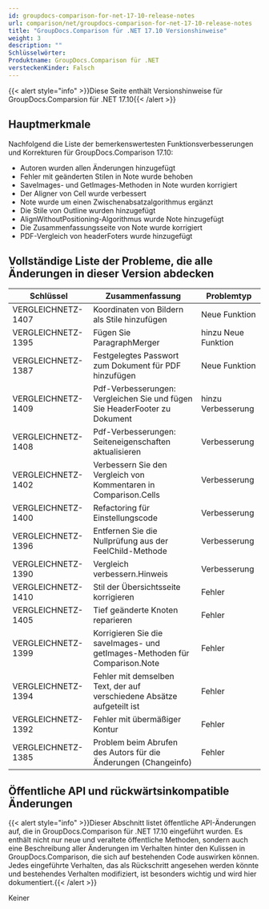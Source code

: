 ```yaml
---
id: groupdocs-comparison-for-net-17-10-release-notes
url: comparison/net/groupdocs-comparison-for-net-17-10-release-notes
title: "GroupDocs.Comparison für .NET 17.10 Versionshinweise"
weight: 3
description: ""
Schlüsselwörter:
Produktname: GroupDocs.Comparison für .NET
versteckenKinder: Falsch
---
```

{{< alert style="info" >}}Diese Seite enthält Versionshinweise für GroupDocs.Comparsion für .NET 17.10{{< /alert >}}

## Hauptmerkmale

Nachfolgend die Liste der bemerkenswertesten Funktionsverbesserungen und Korrekturen für GroupDocs.Comparison 17.10:

* Autoren wurden allen Änderungen hinzugefügt
* Fehler mit geänderten Stilen in Note wurde behoben
* SaveImages- und GetImages-Methoden in Note wurden korrigiert
* Der Aligner von Cell wurde verbessert
* Note wurde um einen Zwischenabsatzalgorithmus ergänzt
* Die Stile von Outline wurden hinzugefügt
* AlignWithoutPositioning-Algorithmus wurde Note hinzugefügt
* Die Zusammenfassungsseite von Note wurde korrigiert
* PDF-Vergleich von headerFoters wurde hinzugefügt

## Vollständige Liste der Probleme, die alle Änderungen in dieser Version abdecken

| Schlüssel | Zusammenfassung | Problemtyp |
| --- | --- | --- |
| VERGLEICHNETZ-1407 | Koordinaten von Bildern als Stile hinzufügen | Neue Funktion |
| VERGLEICHNETZ-1395 | Fügen Sie ParagraphMerger | hinzu Neue Funktion |
| VERGLEICHNETZ-1387 | Festgelegtes Passwort zum Dokument für PDF hinzufügen | Neue Funktion |
| VERGLEICHNETZ-1409 | Pdf-Verbesserungen: Vergleichen Sie und fügen Sie HeaderFooter zu Dokument | hinzu Verbesserung |
| VERGLEICHNETZ-1408 | Pdf-Verbesserungen: Seiteneigenschaften aktualisieren | Verbesserung |
| VERGLEICHNETZ-1402 | Verbessern Sie den Vergleich von Kommentaren in Comparison.Cells | Verbesserung |
| VERGLEICHNETZ-1400 | Refactoring für Einstellungscode | Verbesserung |
| VERGLEICHNETZ-1396 | Entfernen Sie die Nullprüfung aus der FeelChild-Methode | Verbesserung |
| VERGLEICHNETZ-1390 | Vergleich verbessern.Hinweis | Verbesserung |
| VERGLEICHNETZ-1410 | Stil der Übersichtsseite korrigieren | Fehler |
| VERGLEICHNETZ-1405 | Tief geänderte Knoten reparieren | Fehler |
| VERGLEICHNETZ-1399 | Korrigieren Sie die saveImages- und getImages-Methoden für Comparison.Note | Fehler |
| VERGLEICHNETZ-1394 | Fehler mit demselben Text, der auf verschiedene Absätze aufgeteilt ist | Fehler |
| VERGLEICHNETZ-1392 | Fehler mit übermäßiger Kontur | Fehler |
| VERGLEICHNETZ-1385 | Problem beim Abrufen des Autors für die Änderungen (Changeinfo) | Fehler |

## Öffentliche API und rückwärtsinkompatible Änderungen

{{< alert style="info" >}}Dieser Abschnitt listet öffentliche API-Änderungen auf, die in GroupDocs.Comparison für .NET 17.10 eingeführt wurden. Es enthält nicht nur neue und veraltete öffentliche Methoden, sondern auch eine Beschreibung aller Änderungen im Verhalten hinter den Kulissen in GroupDocs.Comparison, die sich auf bestehenden Code auswirken können. Jedes eingeführte Verhalten, das als Rückschritt angesehen werden könnte und bestehendes Verhalten modifiziert, ist besonders wichtig und wird hier dokumentiert.{{< /alert >}}

  


Keiner

